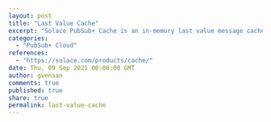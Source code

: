 ```yaml
---
layout: post
title: "Last Value Cache"
excerpt: "Solace PubSub+ Cache is an in-memory last value message cache for non-persistent messaging. It lets applications request the latest messages for a topic when they come online or subscribe to a new topic."
categories:
  - "PubSub+ Cloud"
references:
  - "https://solace.com/products/cache/"
date: Thu, 09 Sep 2021 00:00:00 GMT
author: gvensan
comments: true
published: true
share: true
permalink: last-value-cache
---
```

